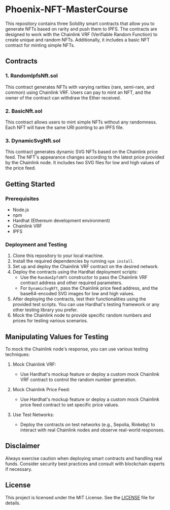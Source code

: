 # Phoenix-NFT-MasterCourse


This repository contains three Solidity smart contracts that allow you to generate NFTs based on rarity and push them to IPFS. The contracts are designed to work with the Chainlink VRF (Verifiable Random Function) to create unique and random NFTs. Additionally, it includes a basic NFT contract for minting simple NFTs.

## Contracts

### 1. RandomIpfsNft.sol
This contract generates NFTs with varying rarities (rare, semi-rare, and common) using Chainlink VRF. Users can pay to mint an NFT, and the owner of the contract can withdraw the Ether received.

### 2. BasicNft.sol
This contract allows users to mint simple NFTs without any randomness. Each NFT will have the same URI pointing to an IPFS file.

### 3. DynamicSvgNft.sol
This contract generates dynamic SVG NFTs based on the Chainlink price feed. The NFT's appearance changes according to the latest price provided by the Chainlink node. It includes two SVG files for low and high values of the price feed.

## Getting Started

### Prerequisites
- Node.js
- npm
- Hardhat (Ethereum development environment)
- Chainlink VRF
- IPFS

### Deployment and Testing

1. Clone this repository to your local machine.
2. Install the required dependencies by running `npm install`.
3. Set up and deploy the Chainlink VRF contract on the desired network.
4. Deploy the contracts using the Hardhat deployment scripts:
   - Use the `RandomIpfsNft` constructor to pass the Chainlink VRF contract address and other required parameters.
   - For `DynamicSvgNft`, pass the Chainlink price feed address, and the base64-encoded SVG images for low and high values.
5. After deploying the contracts, test their functionalities using the provided test scripts. You can use Hardhat's testing framework or any other testing library you prefer.
6. Mock the Chainlink node to provide specific random numbers and prices for testing various scenarios.

## Manipulating Values for Testing

To mock the Chainlink node's response, you can use various testing techniques:

1. Mock Chainlink VRF:
   - Use Hardhat's mockup feature or deploy a custom mock Chainlink VRF contract to control the random number generation.

2. Mock Chainlink Price Feed:
   - Use Hardhat's mockup feature or deploy a custom mock Chainlink price feed contract to set specific price values.

3. Use Test Networks:
   - Deploy the contracts on test networks (e.g., Sepolia, Rinkeby) to interact with real Chainlink nodes and observe real-world responses.

## Disclaimer

Always exercise caution when deploying smart contracts and handling real funds. Consider security best practices and consult with blockchain experts if necessary.

## License

This project is licensed under the MIT License. See the [LICENSE](LICENSE) file for details.
